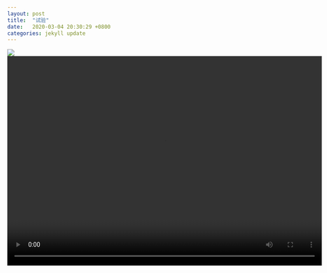 ```yaml
---
layout: post
title:  "试验"
date:   2020-03-04 20:30:29 +0800
categories: jekyll update
---  
```


![]({{site.baseurl}}/images/4.gif)  
<video controls preload width="720" height="480">
<source src="/_site/images/5.mp4" type="video/mp4">  
</video>

[jekyll-docs]: https://jekyllrb.com/docs/home
[jekyll-gh]:   https://github.com/jekyll/jekyll
[jekyll-talk]: https://talk.jekyllrb.com/
